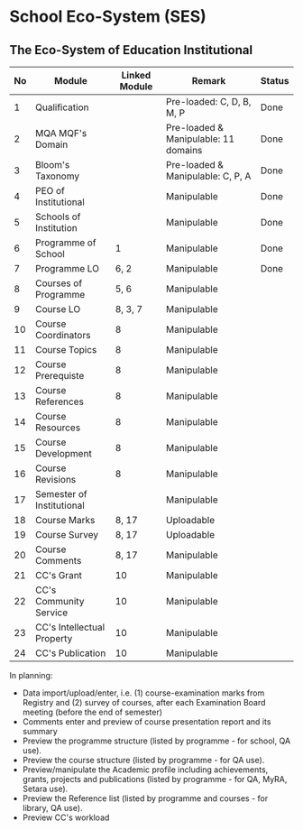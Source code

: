 # School Eco-System (SES)
## The Eco-System of Education Institutional

| No | Module                 | Linked Module | Remark                                | Status |
|----|------------------------|---------------|---------------------------------------|--------|
| 1  | Qualification          |               | Pre-loaded: C, D, B, M, P             | Done   |
| 2  | MQA MQF's Domain       |               | Pre-loaded & Manipulable: 11 domains  | Done   |
| 3  | Bloom's Taxonomy       |               | Pre-loaded & Manipulable: C, P, A     | Done   |
| 4  | PEO of Institutional   |               | Manipulable                           | Done   |
| 5  | Schools of Institution |               | Manipulable                           | Done   |
| 6  | Programme of School    | 1             | Manipulable                           | Done   |
| 7  | Programme LO           | 6, 2          | Manipulable                           | Done   |
| 8  | Courses of Programme   | 5, 6          | Manipulable                           |        |
| 9  | Course LO              | 8, 3, 7       | Manipulable                           |        |
| 10 | Course Coordinators    | 8             | Manipulable                           |        |
| 11 | Course Topics          | 8             | Manipulable                           |        |
| 12 | Course Prerequiste     | 8             | Manipulable                           |        |
| 13 | Course References      | 8             | Manipulable                           |        |
| 14 | Course Resources       | 8             | Manipulable                           |        |
| 15 | Course Development     | 8             | Manipulable                           |        |
| 16 | Course Revisions       | 8             | Manipulable                           |        |
| 17 | Semester of Institutional  |           | Manipulable                           |        |
| 18 | Course Marks           | 8, 17         | Uploadable                            |        |
| 19 | Course Survey          | 8, 17         | Uploadable                            |        |
| 20 | Course Comments        | 8, 17         | Manipulable                           |        |
| 21 | CC's Grant             | 10            | Manipulable                           |        |
| 22 | CC's Community Service | 10            | Manipulable                           |        |
| 23 | CC's Intellectual Property | 10        | Manipulable                           |        |
| 24 | CC's Publication       | 10            | Manipulable                           |        |

In planning:
* Data import/upload/enter, i.e. (1) course-examination marks from Registry and (2) survey of courses, after each Examination Board meeting (before the end of semester)
* Comments enter and preview of course presentation report and its summary
* Preview the programme structure (listed by programme - for school, QA use).
* Preview the course structure (listed by programme - for QA use).
* Preview/manipulate the Academic profile including achievements, grants, projects and publications (listed by programme - for QA, MyRA, Setara use).
* Preview the Reference list (listed by programme and courses - for library, QA use). 
* Preview CC's workload
